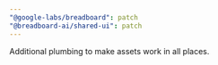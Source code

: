 ```yaml
---
"@google-labs/breadboard": patch
"@breadboard-ai/shared-ui": patch
---
```


Additional plumbing to make assets work in all places.
